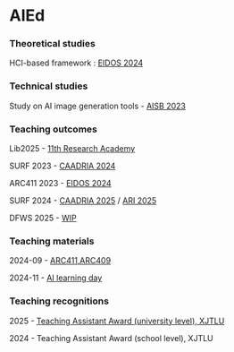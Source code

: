 # AIEd

### Theoretical studies

HCI-based framework : [EIDOS 2024](https://www.researchgate.net/publication/377703682_Human-computer_Interaction_HCI_Approach_to_Artificial_Intelligence_in_Education_AIEd_in_Architectural_Design)


### Technical studies

Study on AI image generation tools - [AISB 2023](https://www.researchgate.net/publication/373440251_Exploring_a_Collaborative_and_Intuitive_Framework_for_Combined_Application_of_AI_Art_Generation_Tools_in_Architectural_Design_Process)


### Teaching outcomes

Lib2025 -     [11th Research Academy](https://lib.xjtlu.edu.cn/node/1745)

SURF 2023 -   [CAADRIA 2024](https://www.researchgate.net/publication/380912518_AI-ENHANCED_PERFORMATIVE_BUILDING_DESIGN_OPTIMIZATION_AND_EXPLORATION_A_design_framework_combining_computational_design_optimization_and_generative_AI)

ARC411 2023 - [EIDOS 2024](https://www.researchgate.net/publication/377703682_Human-computer_Interaction_HCI_Approach_to_Artificial_Intelligence_in_Education_AIEd_in_Architectural_Design)
  
SURF 2024 -   [CAADRIA 2025](https://www.researchgate.net/publication/389754625_Conversational_Application_of_Agentic_Multimodal_AI_in_Collaborative_Architectural_Design_Environment_An_architectural-focus_AI_design_partner_for_early-stage_design_exploration) / [ARI 2025](https://link.springer.com/article/10.1007/s44223-025-00092-5)

DFWS 2025 -   [WIP](https://www.bilibili.com/video/BV1sZ32zJEJj/)


### Teaching materials

2024-09 - [ARC411,ARC409](https://henrikclh.com/2024/09/12/temp_411_409.html)

2024-11 - [AI learning day](https://henrikclh.com/2024/11/27/AI-Learning-Day.html)


### Teaching recognitions

2025 -     [Teaching Assistant Award (university level), XJTLU](https://www.xjtlu.edu.cn/en/news/2025/07/2025-academic-excellence-award-winners-revealed)

2024 -     Teaching Assistant Award (school level), XJTLU
